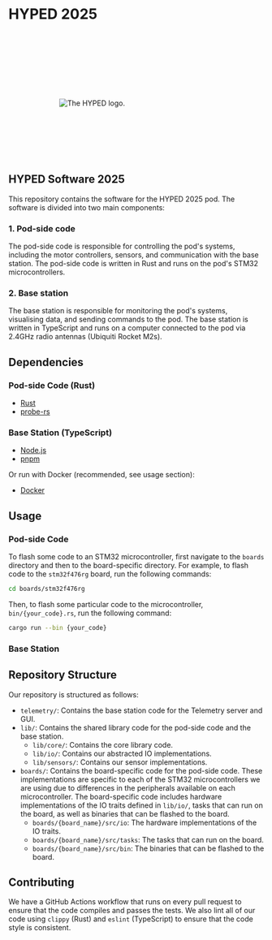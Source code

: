 # HYPED 2025

&nbsp;

<picture>
  <source media="(prefers-color-scheme: dark)" srcset="https://github.com/Hyp-ed/hyped-2024/assets/43144010/12892983-b036-4ec3-b624-1c997f85bf94">
  <source media="(prefers-color-scheme: light)" srcset="https://github.com/Hyp-ed/hyped-2024/assets/43144010/54f3db17-be2b-4473-a963-b7d7d8c24a9a">
  <img alt="The HYPED logo." style="margin:100px" src="[https://user-images.githubusercontent.com/25423296/163456779-a8556205-d0a5-45e2-ac17-42d089e3c3f8.png](https://github.com/Hyp-ed/hyped-2024/assets/43144010/54f3db17-be2b-4473-a963-b7d7d8c24a9a)">
</picture>

## HYPED Software 2025

This repository contains the software for the HYPED 2025 pod. The software is divided into two main components:

### 1. Pod-side code

The pod-side code is responsible for controlling the pod's systems, including the motor controllers, sensors, and communication with the base station. The pod-side code is written in Rust and runs on the pod's STM32 microcontrollers.

### 2. Base station

The base station is responsible for monitoring the pod's systems, visualising data, and sending commands to the pod. The base station is written in TypeScript and runs on a computer connected to the pod via 2.4GHz radio antennas (Ubiquiti Rocket M2s).

## Dependencies

### Pod-side Code (Rust)

- [Rust](https://www.rust-lang.org/tools/install)
- [probe-rs](https://probe.rs/guide/getting-started/)

### Base Station (TypeScript)

- [Node.js](https://nodejs.org/en/download/)
- [pnpm](https://pnpm.io/installation)

Or run with Docker (recommended, see usage section):

- [Docker](https://docs.docker.com/get-docker/)

## Usage

### Pod-side Code

To flash some code to an STM32 microcontroller, first navigate to the `boards` directory and then to the board-specific directory. For example, to flash code to the `stm32f476rg` board, run the following commands:

```bash
cd boards/stm32f476rg
```

Then, to flash some particular code to the microcontroller, `bin/{your_code}.rs`, run the following command:

```bash
cargo run --bin {your_code}
```

### Base Station

## Repository Structure

Our repository is structured as follows:

- `telemetry/`: Contains the base station code for the Telemetry server and GUI.
- `lib/`: Contains the shared library code for the pod-side code and the base station.
  - `lib/core/`: Contains the core library code.
  - `lib/io/`: Contains our abstracted IO implementations.
  - `lib/sensors/`: Contains our sensor implementations.
- `boards/`: Contains the board-specific code for the pod-side code. These implementations are specific to each of the STM32 microcontrollers we are using due to differences in the peripherals available on each microcontroller. The board-specific code includes hardware implementations of the IO traits defined in `lib/io/`, tasks that can run on the board, as well as binaries that can be flashed to the board.
  - `boards/{board_name}/src/io`: The hardware implementations of the IO traits.
  - `boards/{board_name}/src/tasks`: The tasks that can run on the board.
  - `boards/{board_name}/src/bin`: The binaries that can be flashed to the board.

## Contributing

We have a GitHub Actions workflow that runs on every pull request to ensure that the code compiles and passes the tests. We also lint all of our code using `clippy` (Rust) and `eslint` (TypeScript) to ensure that the code style is consistent.
